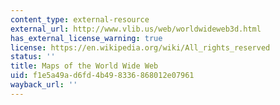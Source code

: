 ```yaml
---
content_type: external-resource
external_url: http://www.vlib.us/web/worldwideweb3d.html
has_external_license_warning: true
license: https://en.wikipedia.org/wiki/All_rights_reserved
status: ''
title: Maps of the World Wide Web
uid: f1e5a49a-d6fd-4b49-8336-868012e07961
wayback_url: ''
---
```


